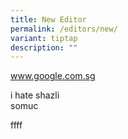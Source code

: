 ```yaml
---
title: New Editor
permalink: /editors/new/
variant: tiptap
description: ""
---
```

<p><a href="http://www.google.com.sg" rel="noopener noreferrer nofollow" target="_blank">www.google.com.sg</a>
</p>
<p>i hate shazli
<br>somuc</p>
<p>ffff</p>
<p></p>